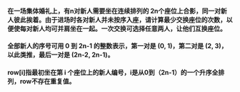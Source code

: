 #### 在一场集体婚礼上，有n对新人需要坐在连续排列的 2n个座位上合影，同一对新人彼此挨着。由于进场时各对新人并未按序入座，请计算最少交换座位的次数，以便使每对新人均可并肩坐在一起。一次交换可选择任意两人，让他们互换座位。
#### 全部新人的序号可用 0 到 2n-1 的整数表示，第一对是 (0, 1)，第二对是 (2, 3)，以此类推，最后一对是 (2n-2, 2n-1)。
#### row[i]指最初坐在第 i 个座位上的新人编号，i是从0到（2n-1）的一个升序全排列，row不存在重复值。
